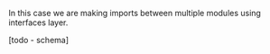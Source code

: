 In this case we are making imports between multiple modules using interfaces layer.

[todo - schema]